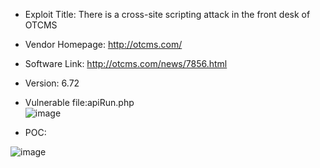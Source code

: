 * Exploit Title: There is a cross-site scripting attack in the front desk of OTCMS 

* Vendor Homepage: http://otcms.com/  

* Software Link: http://otcms.com/news/7856.html  

* Version: 6.72   

* Vulnerable file:apiRun.php  
![image]()  


* POC:  

![image]()   